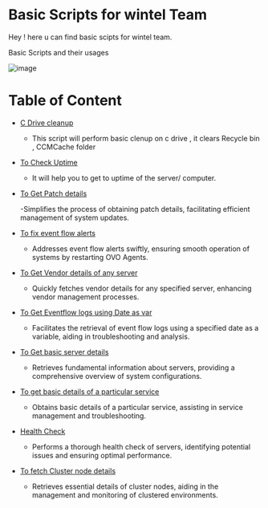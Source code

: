 # Basic Scripts for wintel Team 
Hey ! here u can find basic scipts for wintel team.

 Basic Scripts and their usages  
 
 ![image](https://github.com/nitindotcom/Wintel/assets/71180362/b90689bf-3209-4809-a70a-c1ddd416dbe0)

# Table of Content
- [C Drive cleanup](Sections.Cdrive.md)
  
    - This script will perform basic clenup on c drive , it clears Recycle bin , CCMCache folder

- [To Check Uptime](Section.UpTime.md)
  
    - It will help you to get to uptime of the server/ computer.

- [To Get Patch details](Section.PatchDetails.md)

   -Simplifies the process of obtaining patch details, facilitating efficient management of system updates.

- [To fix event flow alerts](Section.OVOagentRestart.md)

   - Addresses event flow alerts swiftly, ensuring smooth operation of systems by restarting OVO Agents.


- [To Get Vendor details of any server](Section.VendonDetailComp.md)

   - Quickly fetches vendor details for any specified server, enhancing vendor management processes.

- [To Get Eventflow logs using Date as var](Section.logsByDate.md)

   - Facilitates the retrieval of event flow logs using a specified date as a variable, aiding in troubleshooting and analysis.


- [To Get basic server details](Section.ServerDetails.md)

    - Retrieves fundamental information about servers, providing a comprehensive overview of system configurations.

- [To get basic details of a particular service](Section.ServiceDetail.md)

    - Obtains basic details of a particular service, assisting in service management and troubleshooting.

- [Health Check](Section.HealthCheck.md)

    - Performs a thorough health check of servers, identifying potential issues and ensuring optimal performance.

- [To fetch Cluster node details](Section.ClusterNodeDetails.md)

    - Retrieves essential details of cluster nodes, aiding in the management and monitoring of clustered environments.
